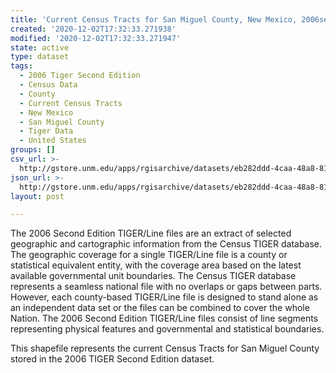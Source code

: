 ```yaml
---
title: 'Current Census Tracts for San Miguel County, New Mexico, 2006se TIGER'
created: '2020-12-02T17:32:33.271938'
modified: '2020-12-02T17:32:33.271947'
state: active
type: dataset
tags:
  - 2006 Tiger Second Edition
  - Census Data
  - County
  - Current Census Tracts
  - New Mexico
  - San Miguel County
  - Tiger Data
  - United States
groups: []
csv_url: >-
  http://gstore.unm.edu/apps/rgisarchive/datasets/eb282ddd-4caa-48a8-815e-d0cff12146eb/tgr2006se_sanm_trtcu.derived.csv
json_url: >-
  http://gstore.unm.edu/apps/rgisarchive/datasets/eb282ddd-4caa-48a8-815e-d0cff12146eb/tgr2006se_sanm_trtcu.derived.json
layout: post

---
```

The 2006 Second Edition TIGER/Line files are an extract of selected geographic and cartographic information from the Census TIGER database.  The geographic coverage for a single TIGER/Line file is a county or statistical equivalent entity, with the coverage area based on the latest available governmental unit boundaries. The Census TIGER database represents a seamless national file with no overlaps or gaps between parts.  However, each county-based TIGER/Line file is designed to stand alone as an independent data set or the files can be combined to cover the whole Nation.  The 2006 Second Edition  TIGER/Line files consist of line segments representing physical features and governmental and statistical boundaries.  

This shapefile represents the current Census Tracts for San Miguel County stored in the 2006 TIGER Second Edition dataset.
